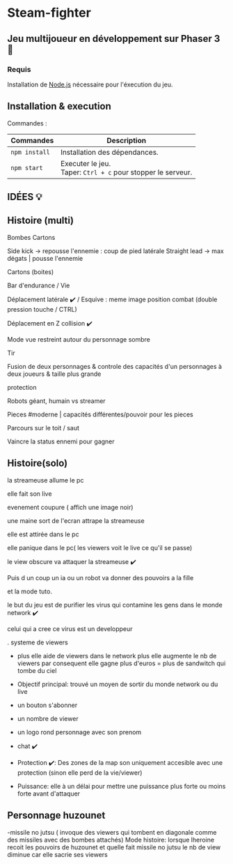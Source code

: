 # Steam-fighter

## Jeu multijoueur en développement sur Phaser 3 🌟

### Requis

Installation de [Node.js](https://nodejs.org) nécessaire pour l'éxecution du jeu.

## Installation & execution

Commandes :

| Commandes | Description |
|---------|-------------|
| `npm install` | Installation des dépendances.|
| `npm start` | Executer le jeu. <br> Taper:  `Ctrl + c` pour stopper le serveur. |

## IDÉES 💡

## Histoire (multi)
Bombes
Cartons

Side kick -> repousse l'ennemie : coup de pied latérale
Straight lead -> max dégats | pousse l'ennemie

Cartons (boites)

Bar d'endurance / Vie

Déplacement latérale ✔️ / Esquive : meme image position combat (double pression touche / CTRL)

Déplacement en Z collision ✔️

Mode vue restreint autour du personnage sombre

Tir

Fusion de deux personnages & controle des capacités d'un personnages à deux joueurs & taille plus grande

protection

Robots géant, humain vs streamer

Pieces #moderne | capacités différentes/pouvoir pour les pieces

Parcours sur le toit / saut

Vaincre la status ennemi pour gagner

## Histoire(solo)

la streameuse allume le pc

elle fait son live

evenement coupure ( affich une image noir)

une maine sort de l'ecran attrape la streameuse

elle est attirée dans le pc

elle panique dans le pc( les viewers voit le live ce qu'il se passe)

le view obscure va attaquer la streameuse ✔️

Puis d un coup un ia ou un robot va donner des pouvoirs a la fille

et la mode tuto.

le but du jeu est de purifier les virus qui contamine les gens dans le monde network ✔️

celui qui a cree ce virus est un developpeur

. systeme de viewers
- plus elle aide de viewers dans le network plus elle augmente le nb de viewers par consequent elle gagne plus d'euros = plus de sandwitch qui tombe du ciel

- Objectif principal: trouvé un moyen de sortir du monde network ou du live

- un bouton s'abonner
- un nombre de viewer
- un logo rond personnage avec son prenom 
- chat ✔️

- Protection ✔️: Des zones de la map son uniquement accesible avec une protection (sinon elle perd de la vie/viewer)

- Puissance: elle à un délai pour mettre une puissance plus forte ou moins forte avant d'attaquer

## Personnage huzounet
-missile no jutsu ( invoque des viewers qui tombent en diagonale  comme des missiles avec des bombes attachés)
Mode histoire: lorsque lheroine recoit les pouvoirs de huzounet et quelle fait missile no jutsu  le nb de view diminue car elle sacrie ses viewers





 








